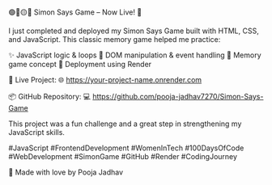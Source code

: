 🟢🔴🟡🔵 Simon Says Game – Now Live! 🎉

I just completed and deployed my Simon Says Game built with HTML, CSS, and JavaScript. This classic memory game helped me practice:

✨ JavaScript logic & loops
🎯 DOM manipulation & event handling
🧠 Memory game concept
🚀 Deployment using Render

🔗 Live Project:
🌐 https://your-project-name.onrender.com

📦 GitHub Repository:
💻 https://github.com/pooja-jadhav7270/Simon-Says-Game

This project was a fun challenge and a great step in strengthening my JavaScript skills.

#JavaScript #FrontendDevelopment #WomenInTech #100DaysOfCode #WebDevelopment #SimonGame #GitHub #Render #CodingJourney

🩷 Made with love by Pooja Jadhav
